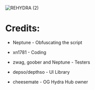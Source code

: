 ![REHYDRA (2)](https://github.com/user-attachments/assets/7503a054-595a-4b7e-a0f4-ea1ddcf7adbb)

# Credits:

- Neptune - Obfuscating the script

- xn1781 - Coding

- zwag, goober and Neptune - Testers

- depso/depthso - UI Library

- cheesemate - OG Hydra Hub owner

# 
